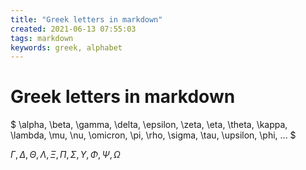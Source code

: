 ```yaml
---
title: "Greek letters in markdown"
created: 2021-06-13 07:55:03
tags: markdown
keywords: greek, alphabet
---
```


# Greek letters in markdown

$
\alpha, \beta, \gamma, \delta, \epsilon, \zeta, \eta, \theta, \kappa, \lambda, \mu, \nu, \omicron, \pi, \rho, \sigma, \tau, \upsilon, \phi, ...
$

$\Gamma,  \Delta,  \Theta, \Lambda, \Xi, \Pi, \Sigma, \Upsilon, \Phi, \Psi, \Omega$
